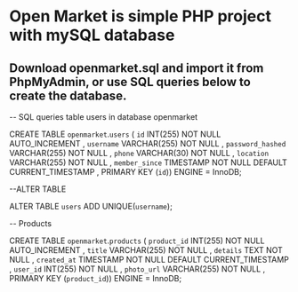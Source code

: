# Open Market is simple PHP project with mySQL database
## Download openmarket.sql and import it from PhpMyAdmin, or use SQL queries below to create the database.

-- SQL queries table users in database openmarket

CREATE TABLE `openmarket`.`users` ( `id` INT(255) NOT NULL AUTO_INCREMENT , `username` VARCHAR(255) NOT NULL , `password_hashed` VARCHAR(255) NOT NULL , `phone` VARCHAR(30) NOT NULL , `location` VARCHAR(255) NOT NULL , `member_since` TIMESTAMP NOT NULL DEFAULT CURRENT_TIMESTAMP , PRIMARY KEY (`id`)) ENGINE = InnoDB;



--ALTER TABLE

ALTER TABLE `users` ADD UNIQUE(`username`);




-- Products 

CREATE TABLE `openmarket`.`products` ( `product_id` INT(255) NOT NULL AUTO_INCREMENT , `title` VARCHAR(255) NOT NULL , `details` TEXT NOT NULL , `created_at` TIMESTAMP NOT NULL DEFAULT CURRENT_TIMESTAMP , `user_id` INT(255) NOT NULL , `photo_url` VARCHAR(255) NOT NULL , PRIMARY KEY (`product_id`)) ENGINE = InnoDB;


